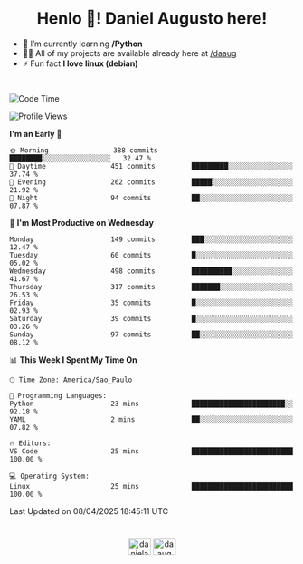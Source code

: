 <h1 align="center">Henlo 👋! Daniel Augusto here!</h1>

- 🌱 I’m currently learning **/Python**
- 👨‍💻 All of my projects are available already here at [/daaug](https://github.com/daaug)
- ⚡ Fun fact **I love linux (debian)**
<h1></h1>

<!--START_SECTION:waka-->
![Code Time](http://img.shields.io/badge/Code%20Time-49%20hrs%2048%20mins-blue)

![Profile Views](http://img.shields.io/badge/Profile%20Views-0-blue)

**I'm an Early 🐤** 

```text
🌞 Morning                388 commits         ████████░░░░░░░░░░░░░░░░░   32.47 % 
🌆 Daytime                451 commits         █████████░░░░░░░░░░░░░░░░   37.74 % 
🌃 Evening                262 commits         █████░░░░░░░░░░░░░░░░░░░░   21.92 % 
🌙 Night                  94 commits          ██░░░░░░░░░░░░░░░░░░░░░░░   07.87 % 
```
📅 **I'm Most Productive on Wednesday** 

```text
Monday                   149 commits         ███░░░░░░░░░░░░░░░░░░░░░░   12.47 % 
Tuesday                  60 commits          █░░░░░░░░░░░░░░░░░░░░░░░░   05.02 % 
Wednesday                498 commits         ██████████░░░░░░░░░░░░░░░   41.67 % 
Thursday                 317 commits         ███████░░░░░░░░░░░░░░░░░░   26.53 % 
Friday                   35 commits          █░░░░░░░░░░░░░░░░░░░░░░░░   02.93 % 
Saturday                 39 commits          █░░░░░░░░░░░░░░░░░░░░░░░░   03.26 % 
Sunday                   97 commits          ██░░░░░░░░░░░░░░░░░░░░░░░   08.12 % 
```


📊 **This Week I Spent My Time On** 

```text
🕑︎ Time Zone: America/Sao_Paulo

💬 Programming Languages: 
Python                   23 mins             ███████████████████████░░   92.18 % 
YAML                     2 mins              ██░░░░░░░░░░░░░░░░░░░░░░░   07.82 % 

🔥 Editors: 
VS Code                  25 mins             █████████████████████████   100.00 % 

💻 Operating System: 
Linux                    25 mins             █████████████████████████   100.00 % 
```


 Last Updated on 08/04/2025 18:45:11 UTC
<!--END_SECTION:waka-->

<h1></h1>
<p align="center">
<a href="https://linkedin.com/in/danielaug" target="blank"><img align="center" src="https://raw.githubusercontent.com/rahuldkjain/github-profile-readme-generator/master/src/images/icons/Social/linked-in-alt.svg" alt="danielaug" height="30" width="40" /></a> 
<a href="https://www.hackerrank.com/daaug" target="blank"><img align="center" src="https://raw.githubusercontent.com/rahuldkjain/github-profile-readme-generator/master/src/images/icons/Social/hackerrank.svg" alt="daaug" height="30" width="40" /></a>
</p>
